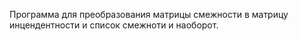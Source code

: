 Программа для преобразования матрицы смежности в матрицу инцендентности и список смежноти и наоборот.

